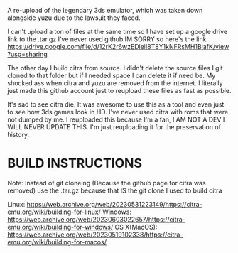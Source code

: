 A re-upload of the legendary 3ds emulator, which was taken down alongside yuzu due to the lawsuit they faced.

I can't upload a ton of files at the same time so I have set up a google drive link to the .tar.gz I've never used github IM SORRY so here's the link https://drive.google.com/file/d/12rK2r6wzEDieiI8T8Y1kNFRsMH1BiafK/view?usp=sharing

The other day I build citra from source. I didn't delete the source files I git cloned to that folder but if I needed space I can delete it if need be. My shocked ass when citra and yuzu are removed from the internet. I literally just made this github account just to reupload these files as fast as possible.

It's sad to see citra die. It was awesome to use this as a tool and even just to see how 3ds games look in HD. I've never used citra with roms that were not dumped by me.
I reuploaded this because I'm a fan, I AM NOT A DEV I WILL NEVER UPDATE THIS. I'm just reuploading it for the preservation of history.

# BUILD INSTRUCTIONS 
Note: Instead of git cloneing (Because the github page for citra was removed) use the .tar.gz because that IS the git clone I used to build citra 

Linux: https://web.archive.org/web/20230531223149/https://citra-emu.org/wiki/building-for-linux/
Windows: https://web.archive.org/web/20230603022657/https://citra-emu.org/wiki/building-for-windows/
OS X(MacOS): https://web.archive.org/web/20230519102338/https://citra-emu.org/wiki/building-for-macos/

